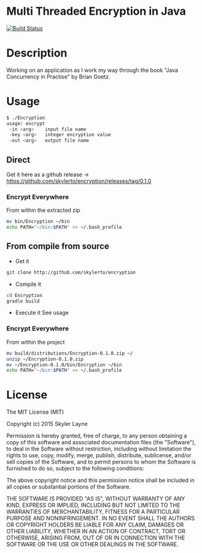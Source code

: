 # Multi Threaded Encryption in Java

[![Build Status](https://travis-ci.org/skylerto/encryption.svg?branch=master)](https://travis-ci.org/skylerto/encryption)

# Description

Working on an application as I work my way through the book "Java Concurrency in Practise" by Brian Goetz. 

# Usage

``` bash
$ ./Encryption
usage: encrypt
 -in <arg>    input file name
 -key <arg>   integer encryption value
 -out <arg>   output file name
```

## Direct

Get it here as a github release ->  https://github.com/skylerto/encryption/releases/tag/0.1.0
### Encrypt Everywhere

From within the extracted zip
```bash
mv bin/Encryption ~/bin
echo PATH="~/bin:$PATH" >> ~/.bash_profile
```

## From compile from source

- Get it
```bash
git clone http://github.com/skylerto/encryption
```

- Compile it
```bash
cd Encryption
gradle build
```

- Execute it
See usage

### Encrypt Everywhere

From within the project
```bash
mv build/distributions/Encryption-0.1.0.zip ~/
unzip ~/Encryption-0.1.0.zip
mv ~/Encryption-0.1.0/bin/Encryption ~/bin
echo PATH="~/bin:$PATH" >> ~/.bash_profile
```


# License

The MIT License (MIT)

Copyright (c) 2015 Skyler Layne

Permission is hereby granted, free of charge, to any person obtaining a copy
of this software and associated documentation files (the "Software"), to deal
in the Software without restriction, including without limitation the rights
to use, copy, modify, merge, publish, distribute, sublicense, and/or sell
copies of the Software, and to permit persons to whom the Software is
furnished to do so, subject to the following conditions:

The above copyright notice and this permission notice shall be included in
all copies or substantial portions of the Software.

THE SOFTWARE IS PROVIDED "AS IS", WITHOUT WARRANTY OF ANY KIND, EXPRESS OR
IMPLIED, INCLUDING BUT NOT LIMITED TO THE WARRANTIES OF MERCHANTABILITY,
FITNESS FOR A PARTICULAR PURPOSE AND NONINFRINGEMENT. IN NO EVENT SHALL THE
AUTHORS OR COPYRIGHT HOLDERS BE LIABLE FOR ANY CLAIM, DAMAGES OR OTHER
LIABILITY, WHETHER IN AN ACTION OF CONTRACT, TORT OR OTHERWISE, ARISING FROM,
OUT OF OR IN CONNECTION WITH THE SOFTWARE OR THE USE OR OTHER DEALINGS IN
THE SOFTWARE.